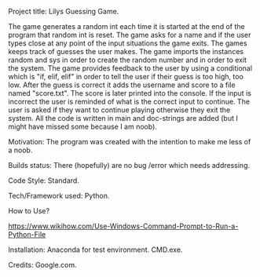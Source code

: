 Project title: Lilys Guessing Game. 

The game generates a random int each time it is started at the end of the program that random int is reset. The game asks for a name and if the user types close at any point of the input situations the game exits.  The games keeps track  of guesses the user makes. The game imports the instances random and sys in order to create the random number and in order to exit the system. The game provides feedback to the user  by using a conditional which is "if, elif, elif" in order to tell the user if their guess  is too high, too low. After the guess is correct it adds the username and score to a file named "score.txt". The score is later printed into the console. If the input is incorrect the user is reminded of what is the correct input to continue. The user is asked if they want to continue playing otherwise they exit the system. All the code is written in main and doc-strings are added (but I might have missed some because I am noob). 

Motivation:
The program was created with the intention to make me less of a noob.

Builds status:
There (hopefully) are no bug /error which needs addressing.

Code Style:
Standard.

Tech/Framework used:
Python. 

How to Use?

https://www.wikihow.com/Use-Windows-Command-Prompt-to-Run-a-Python-File

Installation:
Anaconda for test environment. CMD.exe.

Credits:
Google.com. 
